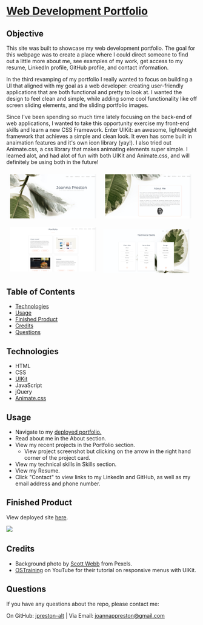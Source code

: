 # [Web Development Portfolio](https://jpreston-alt.github.io/Portfolio-v3/)

## Objective
This site was built to showcase my web development portfolio. The goal for this webpage was to create a place where I could direct someone to find out a little more about me, see examples of my work, get access to my resume, LinkedIn profile, GitHub profile, and contact information.

In the third revamping of my portfolio I really wanted to focus on building a UI that aligned with my goal as a web developer: creating user-friendly applications that are both functional and pretty to look at. I wanted the design to feel clean and simple, while adding some cool functionality like off screen sliding elements, and the sliding portfolio images.

Since I've been spending so much time lately focusing on the back-end of web applications, I wanted to take this opportunity exercise my front-end skills and learn a new CSS Framework. Enter UIKit: an awesome, lightweight framework that achieves a simple and clean look. It even has some built in anaimation features and it's own icon library (yay!). I also tried out Animate.css, a css library that makes animating elements super simple. I learned alot, and had alot of fun with both UIKit and Animate.css, and will definitely be using both in the future!

<p float="left">
<img src="assets/images/readme/home.png" alt="Login Page Image" width="45%" style="margin: 10px;"/>
<img src="assets/images/readme/about.png" alt="Dashboard Image" width="45%" style="margin: 10px;"/><br>
<img src="assets/images/readme/portfolio.png" alt="Homepage Image" width="45%" style="margin: 10px;"/>
<img src="assets/images/readme/skills.png" alt="Spending Page Image" width="45%" style="margin: 5px;"/><br>

## Table of Contents
* [Technologies](#technologies)
* [Usage](#usage)
* [Finished Product](#finished-product)
* [Credits](#Credits)
* [Questions](#questions)

## Technologies
* HTML
* CSS
* [UIKit](https://getuikit.com/)
* JavaScript
* jQuery
* [Animate.css](https://animate.style/)

## Usage
* Navigate to my [deployed portfolio.](https://jpreston-alt.github.io/Portfolio-v3/)
* Read about me in the About section.
* View my recent projects in the Portfolio section.
    * View project screenshot but clicking on the arrow in the right hand corner of the project card.
* View my technical skills in Skills section.
* View my Resume.
* Click "Contact" to view links to my LinkedIn and GitHub, as well as my email address and phone number.

## Finished Product
View deployed site [here](https://jpreston-alt.github.io/Portfolio-v3/). <br>

![](assets/images/readme/portfolio3.gif)

## Credits
* Background photo by [Scott Webb](https://www.pexels.com/@scottwebb) from Pexels.
* [OSTraining](https://www.youtube.com/watch?v=DXXh_dUHq3c) on YouTube for their tutorial on responsive menus with UIKit.

## Questions
​If you have any questions about the repo, please contact me:

On GitHub: [jpreston-alt](https://github.com/jpreston-alt) | Via Email: joannappreston@gmail.com